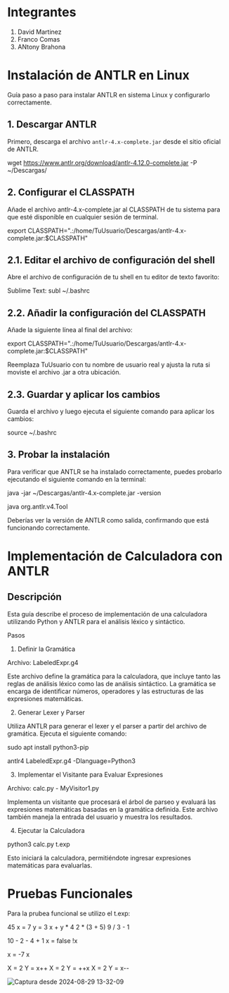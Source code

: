 # Integrantes 

1. David Martinez
2. Franco Comas
3. ANtony Brahona

# Instalación de ANTLR en Linux

Guía paso a paso para instalar ANTLR en sistema Linux y configurarlo correctamente.

## 1. Descargar ANTLR

Primero, descarga el archivo `antlr-4.x-complete.jar` desde el sitio oficial de ANTLR.

wget https://www.antlr.org/download/antlr-4.12.0-complete.jar -P ~/Descargas/

## 2. Configurar el CLASSPATH

Añade el archivo antlr-4.x-complete.jar al CLASSPATH de tu sistema para que esté disponible en cualquier sesión de terminal.

export CLASSPATH=".:/home/TuUsuario/Descargas/antlr-4.x-complete.jar:$CLASSPATH"

## 2.1. Editar el archivo de configuración del shell

Abre el archivo de configuración de tu shell en tu editor de texto favorito: 

Sublime Text: subl ~/.bashrc

## 2.2. Añadir la configuración del CLASSPATH

Añade la siguiente línea al final del archivo:

export CLASSPATH=".:/home/TuUsuario/Descargas/antlr-4.x-complete.jar:$CLASSPATH"

Reemplaza TuUsuario con tu nombre de usuario real y ajusta la ruta si moviste el archivo .jar a otra ubicación.

## 2.3. Guardar y aplicar los cambios

Guarda el archivo y luego ejecuta el siguiente comando para aplicar los cambios:

source ~/.bashrc

## 3. Probar la instalación

Para verificar que ANTLR se ha instalado correctamente, puedes probarlo ejecutando el siguiente comando en la terminal:

java -jar ~/Descargas/antlr-4.x-complete.jar -version

java org.antlr.v4.Tool

Deberías ver la versión de ANTLR como salida, confirmando que está funcionando correctamente.

# Implementación de Calculadora con ANTLR

## Descripción

Esta guía describe el proceso de implementación de una calculadora utilizando Python y ANTLR para el análisis léxico y sintáctico. 

Pasos

1. Definir la Gramática

Archivo: LabeledExpr.g4

Este archivo define la gramática para la calculadora, que incluye tanto las reglas de análisis léxico como las de análisis sintáctico. La gramática se encarga de identificar números, operadores y las estructuras de las expresiones matemáticas.

2. Generar Lexer y Parser

Utiliza ANTLR para generar el lexer y el parser a partir del archivo de gramática. Ejecuta el siguiente comando:

sudo apt install python3-pip

antlr4 LabeledExpr.g4 -Dlanguage=Python3

3. Implementar el Visitante para Evaluar Expresiones

Archivo: calc.py - MyVisitor1.py

Implementa un visitante que procesará el árbol de parseo y evaluará las expresiones matemáticas basadas en la gramática definida. Este archivo también maneja la entrada del usuario y muestra los resultados.

4. Ejecutar la Calculadora

python3 calc.py t.exp

Esto iniciará la calculadora, permitiéndote ingresar expresiones matemáticas para evaluarlas.

# Pruebas Funcionales

Para la prubea funcional se utilizo el t.exp: 

45
x = 7
y = 3
x + y * 4
2 * (3 + 5)
9 / 3 - 1

10 - 2 - 4 + 1
x = false
!x

x = -7
x

X = 2
Y = x++
X = 2
Y = ++x
X = 2
Y = x--

![Captura desde 2024-08-29 13-32-09](https://github.com/user-attachments/assets/d51788f3-96c1-4d21-a428-49fa0ef81fb2)


